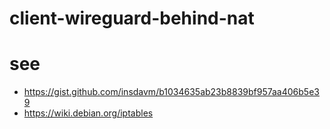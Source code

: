 # client-wireguard-behind-nat

# see
- https://gist.github.com/insdavm/b1034635ab23b8839bf957aa406b5e39
- https://wiki.debian.org/iptables
